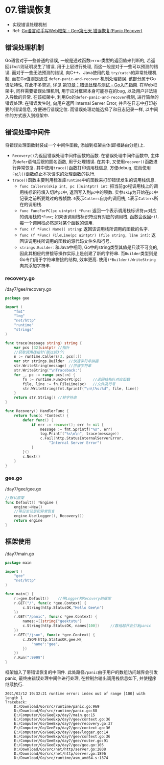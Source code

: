 # 07.错误恢复
* 实现错误处理机制
* Ref: [Go语言动手写Web框架 - Gee第七天 错误恢复(Panic Recover)](https://geektutu.com/post/gee-day7.html)
## 错误处理机制
Go语言对于一些普通的错误, 一般是通过函数`error`类型的返回值来判断的, 若返回非`nil`则证明发生了错误, 用于上层进行处理, 而这一般是对于一些可以预测的错误. 而对于一些无法预测的错误, 向C++、Java使用的是 `try/catch`的异常处理机制, 而在Go值则是通过 `defer-panic-and-recover` 机制处理错误. 该部分属于Go语法特性, 在此不多赘述, 详见 [第13章：错误处理与测试 - Go入门指南](https://www.bookstack.cn/read/the-way-to-go_ZH_CN/eBook-13.0.md).
在Web框架中, 同样需要错误处理机制, 用于应对框架本身可能存在的bug, 以及用户非法输入导致的异常.
在该框架中, 利用Go的`defer-panic-and-recover`机制, 进行简单的错误处理: 在错误发生时, 向用户返回 Internal Server Error, 并且在日志中打印必要的错误信息, 方便进行错误定位. 而错误处理功能选择了和日志记录一样, 以中间件的方式嵌入到框架中.
## 错误处理中间件
将错误处理函数封装成一个中间件函数, 添加到框架主体(即根路由分组)上.
* `Recovery()`为返回错误处理中间件函数的函数. 在错误处理中间件函数中, 主体为`defer`语句后跟的匿名函数, 用于处理错误. 在其中, 又使用`recover()`函数进行异常恢复. 其中使用`trace()`函数打印调用栈信息, 方便debug, 进而使用`Fail()`函数终止本次请求的处理函数的执行.
* `trace()`函数主要利用标准库`runtime`中的函数来打印错误发生的调用栈信息.
    * `func Callers(skip int, pc []uintptr) int`: 把当前go程调用栈上的调用栈标识符填入切片`pc`中, 返回写入到`pc`中的项数. 实参`skip`为开始在`pc`中记录之前所要跳过的栈帧数. `0`表示`Callers`自身的调用栈, `1`表示`Callers`所在的调用栈.
    * `func FuncForPC(pc uintptr) *Func`: 返回一个表示调用栈标识符`pc`对应的调用栈的`*Func`; 如果该调用栈标识符没有对应的调用栈, 函数会返回`nil`. 每一个调用栈必然是对某个函数的调用.
    * `func (f *Func) Name() string`: 返回该调用栈所调用的函数的名字.
    * `func (f *Func) FileLine(pc uintptr) (file string, line int)`: 返回该调用栈所调用的函数的源代码文件名和行号.
    * `strings.Builder`: 和Java中相同, Go中的string类型其值是只读不可变的, 因此其相应的拼接等操作实际上是创建了新的字符串. 而`Builder`类型则是Go专门用于字符串拼接的结构, 效率更高. 使用`(*Builder).WriteString`向其添加字符串.
### recovery.go
/day7/gee/recovery.go

```go
package gee

import (
	"fmt"
	"log"
	"net/http"
	"runtime"
	"strings"
)

func trace(message string) string {
	var pcs [32]uintptr //指针
	//获取调用栈指针(跳过前3个)
	n := runtime.Callers(3, pcs[:])
	var str strings.Builder  //快速字符串拼接
	str.WriteString(message) //拼接字符串
	str.WriteString("\nTraceback:")
	for _, pc := range pcs[:n] {
		fn := runtime.FuncForPC(pc)		//返回栈指针对应函数
		file, line := fn.FileLine(pc)	//文件及行号
		str.WriteString(fmt.Sprintf("\n\t%s:%d", file, line))
	}
	return str.String()	//转字符串
}

func Recovery() HandlerFunc {
	return func(c *Context) {
		defer func() {
			if err := recover(); err != nil {
				message := fmt.Sprintf("%s", err)
				log.Printf("%s\n\n", trace(message))
				c.Fail(http.StatusInternalServerError,
					"Internal Server Error")
			}
		}()
		c.Next()
	}
}
```
### gee.go
/day7/gee/gee.go
```go
//默认框架
func Default() *Engine {
	engine:=New()
	//带日志记录和异常恢复
	engine.Use(Logger(), Recovery())
	return engine
}
```

## 框架使用
/day7/main.go
```go
package main

import (
	"gee"
	"net/http"
)

func main() {
	r:=gee.Default()	//带Logger和Recovery的框架
	r.GET("/", func(c *gee.Context) {
		c.String(http.StatusOK,"Hello Gee\n")
	})
	r.GET("/panic", func(c *gee.Context) {
		names:=[]string{"geektutu"}
		c.String(http.StatusOK, names[100])		//数组越界会引发panic
	})
	r.GET("/json", func(c *gee.Context) {
		c.JSON(http.StatusOK,gee.H{
			"name":"gee",
		})
	})
	r.Run(":9999")
}
```
框架加入了带错误恢复的中间件. 此处路径`/panic`由于用户的数组访问越界会引发panic, 最终由错误处理中间件进行处理, 在控制台输出调用栈信息如下, 并使程序继续执行.
```
2021/02/12 19:32:21 runtime error: index out of range [100] with length 1
Traceback:
	D:/Download/Go/src/runtime/panic.go:969
	D:/Download/Go/src/runtime/panic.go:88
	E:/Computer/Go/GeeExp/day7/main.go:15
	E:/Computer/Go/GeeExp/day7/gee/context.go:36
	E:/Computer/Go/GeeExp/day7/gee/recovery.go:37
	E:/Computer/Go/GeeExp/day7/gee/context.go:36
	E:/Computer/Go/GeeExp/day7/gee/logger.go:14
	E:/Computer/Go/GeeExp/day7/gee/context.go:36
	E:/Computer/Go/GeeExp/day7/gee/router.go:91
	E:/Computer/Go/GeeExp/day7/gee/gee.go:105
	D:/Download/Go/src/net/http/server.go:2808
	D:/Download/Go/src/net/http/server.go:1896
	D:/Download/Go/src/runtime/asm_amd64.s:1374
```